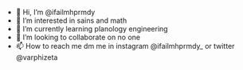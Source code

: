 - 👋 Hi, I’m @ifailmhprmdy
- 👀 I’m interested in sains and math
- 🌱 I’m currently learning planology engineering
- 💞️ I’m looking to collaborate on no one
- 📫 How to reach me dm me in instagram @ifailmhprmdy_ or twitter @varphizeta

<!---
ifailmhprmdy/ifailmhprmdy is a ✨ special ✨ repository because its `README.md` (this file) appears on your GitHub profile.
You can click the Preview link to take a look at your changes.
--->
